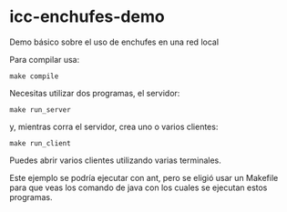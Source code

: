 # icc-enchufes-demo
Demo básico sobre el uso de enchufes en una red local

Para compilar usa:
```
make compile
```
Necesitas utilizar dos programas, el servidor:
```
make run_server
```
y, mientras corra el servidor, crea uno o varios clientes:
```
make run_client
```
Puedes abrir varios clientes utilizando varias terminales.

Este ejemplo se podría ejecutar con ant, pero se eligió usar
un Makefile para que veas los comando de java con los cuales
se ejecutan estos programas.
